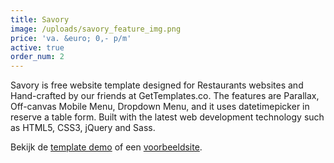 ```yaml
---
title: Savory
image: /uploads/savory_feature_img.png
price: 'va. &euro; 0,- p/m'
active: true
order_num: 2
---
```


Savory is free website template designed for Restaurants websites and Hand-crafted by our friends at GetTemplates.co. The features are Parallax, Off-canvas Mobile Menu, Dropdown Menu, and it uses datetimepicker in reserve a table form. Built with the latest web development technology such as HTML5, CSS3, jQuery and Sass.

Bekijk de [template demo](http://gettemplates.co/demos/savory/) of een [voorbeeldsite](http://white-car.cloudvent.net/).